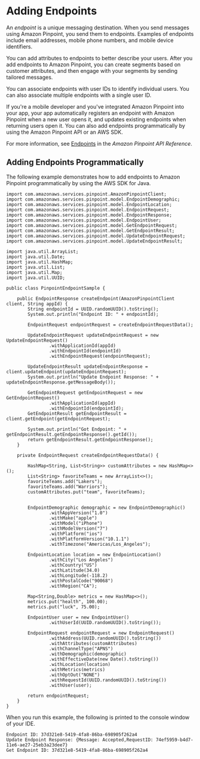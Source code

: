 # Adding Endpoints<a name="endpoints"></a>

An *endpoint* is a unique messaging destination\. When you send messages using Amazon Pinpoint, you send them to endpoints\. Examples of endpoints include email addresses, mobile phone numbers, and mobile device identifiers\. 

You can add attributes to endpoints to better describe your users\. After you add endpoints to Amazon Pinpoint, you can create segments based on customer attributes, and then engage with your segments by sending tailored messages\.

You can associate endpoints with user IDs to identify individual users\. You can also associate multiple endpoints with a single user ID\.

If you're a mobile developer and you've integrated Amazon Pinpoint into your app, your app automatically registers an endpoint with Amazon Pinpoint when a new user opens it, and updates existing endpoints when returning users open it\. You can also add endpoints programmatically by using the Amazon Pinpoint API or an AWS SDK\.

For more information, see [Endpoints](http://docs.aws.amazon.com/pinpoint/latest/apireference/rest-api-endpoints.html) in the *Amazon Pinpoint API Reference*\.

## Adding Endpoints Programmatically<a name="endpoints-example-java"></a>

The following example demonstrates how to add endpoints to Amazon Pinpoint programmatically by using the AWS SDK for Java\.

```
import com.amazonaws.services.pinpoint.AmazonPinpointClient;
import com.amazonaws.services.pinpoint.model.EndpointDemographic;
import com.amazonaws.services.pinpoint.model.EndpointLocation;
import com.amazonaws.services.pinpoint.model.EndpointRequest;
import com.amazonaws.services.pinpoint.model.EndpointResponse;
import com.amazonaws.services.pinpoint.model.EndpointUser;
import com.amazonaws.services.pinpoint.model.GetEndpointRequest;
import com.amazonaws.services.pinpoint.model.GetEndpointResult;
import com.amazonaws.services.pinpoint.model.UpdateEndpointRequest;
import com.amazonaws.services.pinpoint.model.UpdateEndpointResult;

import java.util.ArrayList;
import java.util.Date;
import java.util.HashMap;
import java.util.List;
import java.util.Map;
import java.util.UUID;

public class PinpointEndpointSample {

    public EndpointResponse createEndpoint(AmazonPinpointClient client, String appId) {
        String endpointId = UUID.randomUUID().toString();
        System.out.println("Endpoint ID: " + endpointId);

        EndpointRequest endpointRequest = createEndpointRequestData();

        UpdateEndpointRequest updateEndpointRequest = new UpdateEndpointRequest()
                .withApplicationId(appId)
                .withEndpointId(endpointId)
                .withEndpointRequest(endpointRequest);

        UpdateEndpointResult updateEndpointResponse = client.updateEndpoint(updateEndpointRequest);
        System.out.println("Update Endpoint Response: " + updateEndpointResponse.getMessageBody());

        GetEndpointRequest getEndpointRequest = new GetEndpointRequest()
                .withApplicationId(appId)
                .withEndpointId(endpointId);
        GetEndpointResult getEndpointResult = client.getEndpoint(getEndpointRequest);

        System.out.println("Got Endpoint: " + getEndpointResult.getEndpointResponse().getId());
        return getEndpointResult.getEndpointResponse();
    }

    private EndpointRequest createEndpointRequestData() {

        HashMap<String, List<String>> customAttributes = new HashMap<>();
        List<String> favoriteTeams = new ArrayList<>();
        favoriteTeams.add("Lakers");
        favoriteTeams.add("Warriors");
        customAttributes.put("team", favoriteTeams);


        EndpointDemographic demographic = new EndpointDemographic()
                .withAppVersion("1.0")
                .withMake("apple")
                .withModel("iPhone")
                .withModelVersion("7")
                .withPlatform("ios")
                .withPlatformVersion("10.1.1")
                .withTimezone("Americas/Los_Angeles");

        EndpointLocation location = new EndpointLocation()
                .withCity("Los Angeles")
                .withCountry("US")
                .withLatitude(34.0)
                .withLongitude(-118.2)
                .withPostalCode("90068")
                .withRegion("CA");

        Map<String,Double> metrics = new HashMap<>();
        metrics.put("health", 100.00);
        metrics.put("luck", 75.00);

        EndpointUser user = new EndpointUser()
                .withUserId(UUID.randomUUID().toString());

        EndpointRequest endpointRequest = new EndpointRequest()
                .withAddress(UUID.randomUUID().toString())
                .withAttributes(customAttributes)
                .withChannelType("APNS")
                .withDemographic(demographic)
                .withEffectiveDate(new Date().toString())
                .withLocation(location)
                .withMetrics(metrics)
                .withOptOut("NONE")
                .withRequestId(UUID.randomUUID().toString())
                .withUser(user);

        return endpointRequest;
    }
}
```

When you run this example, the following is printed to the console window of your IDE\.

```
Endpoint ID: 37d321e8-5419-4fa8-86ba-698905f262a4
Update Endpoint Response: {Message: Accepted,RequestID: 74ef5959-b4d7-11e6-ae27-25eb3a23dee7}
Get Endpoint ID: 37d321e8-5419-4fa8-86ba-698905f262a4
```